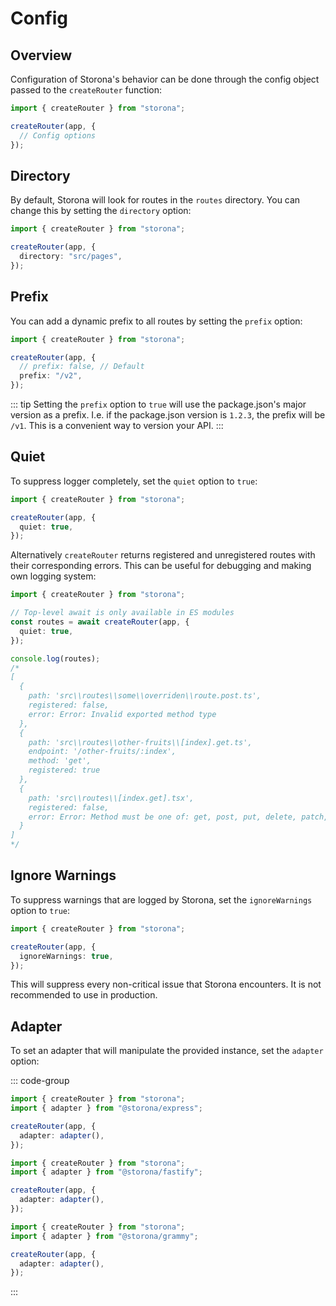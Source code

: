 # Config

## Overview

Configuration of Storona's behavior can be done through the config object passed to the `createRouter` function:

```ts
import { createRouter } from "storona";

createRouter(app, {
  // Config options
});
```

## Directory

By default, Storona will look for routes in the `routes` directory. You can change this by setting the `directory` option:

```ts
import { createRouter } from "storona";

createRouter(app, {
  directory: "src/pages",
});
```

## Prefix

You can add a dynamic prefix to all routes by setting the `prefix` option:

```ts
import { createRouter } from "storona";

createRouter(app, {
  // prefix: false, // Default
  prefix: "/v2",
});
```

::: tip
Setting the `prefix` option to `true` will use the package.json's major version as a prefix. I.e. if the package.json version is `1.2.3`, the prefix will be `/v1`. This is a convenient way to version your API.
:::

## Quiet

To suppress logger completely, set the `quiet` option to `true`:

```ts
import { createRouter } from "storona";

createRouter(app, {
  quiet: true,
});
```

Alternatively `createRouter` returns registered and unregistered routes with their corresponding errors. This can be useful for debugging and making own logging system:

```ts
import { createRouter } from "storona";

// Top-level await is only available in ES modules
const routes = await createRouter(app, {
  quiet: true,
});

console.log(routes);
/*
[
  {
    path: 'src\\routes\\some\\overriden\\route.post.ts',
    registered: false,
    error: Error: Invalid exported method type
  },
  {
    path: 'src\\routes\\other-fruits\\[index].get.ts',
    endpoint: '/other-fruits/:index',
    method: 'get',
    registered: true
  },
  {
    path: 'src\\routes\\[index.get].tsx',
    registered: false,
    error: Error: Method must be one of: get, post, put, delete, patch, options, head
  }
]
*/
```

## Ignore Warnings

To suppress warnings that are logged by Storona, set the `ignoreWarnings` option to `true`:

```ts
import { createRouter } from "storona";

createRouter(app, {
  ignoreWarnings: true,
});
```

This will suppress every non-critical issue that Storona encounters. It is not recommended to use in production.

## Adapter

To set an adapter that will manipulate the provided instance, set the `adapter` option:

::: code-group

```ts [Express]
import { createRouter } from "storona";
import { adapter } from "@storona/express";

createRouter(app, {
  adapter: adapter(),
});
```

```ts [Fastify]
import { createRouter } from "storona";
import { adapter } from "@storona/fastify";

createRouter(app, {
  adapter: adapter(),
});
```

```ts [Custom Adapter]
import { createRouter } from "storona";
import { adapter } from "@storona/grammy";

createRouter(app, {
  adapter: adapter(),
});
```

:::
